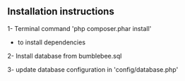 ## Installation instructions

1- Terminal command 'php composer.phar install'
  * to install dependencies

2- Install database from bumblebee.sql

3- update database configuration in 'config/database.php'
